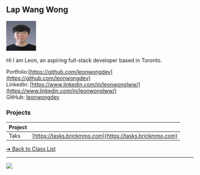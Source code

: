 <style>@import url("//readme.codeadam.ca/readme.css");</style>

## Lap Wang Wong

![Lap Wang Wong](../images/leonwongdev.jpg)

Hi I am Leon, an aspiring full-stack developer based in Toronto.

Portfolio:[https://github.com/leonwongdev](https://github.com/leonwongdev)  
LinkedIn: [https://www.linkedin.com/in/leonwonglww/](https://www.linkedin.com/in/leonwonglww/)  
GitHub: [leonwongdev](https://github.com/leonwongdev)

### Projects

| Project |                                                          |
| ------- | -------------------------------------------------------- |
| Taks    | [https://tasks.brickmmo.com](https://tasks.brickmmo.com) |

[&#10132; Back to Class List](/)

---

<a href="https://brickmmo.com">
<img src="https://brickmmo.com/images/brickmmo-logo-horizontal.jpg" width="100">
</a>
